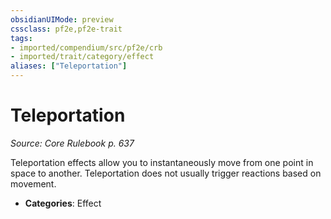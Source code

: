 ```yaml
---
obsidianUIMode: preview
cssclass: pf2e,pf2e-trait
tags:
- imported/compendium/src/pf2e/crb
- imported/trait/category/effect
aliases: ["Teleportation"]
---
```

# Teleportation  
*Source: Core Rulebook p. 637*  

Teleportation effects allow you to instantaneously move from one point in space to another. Teleportation does not usually trigger reactions based on movement.

- **Categories**: Effect